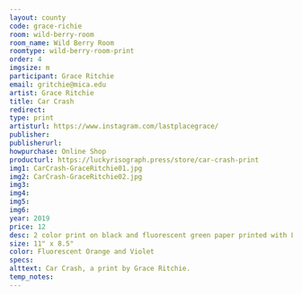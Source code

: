 ```yaml
---
layout: county 
code: grace-richie
room: wild-berry-room
room_name: Wild Berry Room
roomtype: wild-berry-room-print
order: 4
imgsize: m
participant: Grace Ritchie
email: gritchie@mica.edu
artist: Grace Ritchie
title: Car Crash
redirect: 
type: print
artisturl: https://www.instagram.com/lastplacegrace/
publisher: 
publisherurl: 
howpurchase: Online Shop
producturl: https://luckyrisograph.press/store/car-crash-print
img1: CarCrash-GraceRitchie01.jpg
img2: CarCrash-GraceRitchie02.jpg
img3: 
img4: 
img5: 
img6: 
year: 2019
price: 12
desc: 2 color print on black and fluorescent green paper printed with Lucky Risograph fall of 2019
size: 11" x 8.5"
color: Fluorescent Orange and Violet
specs: 
alttext: Car Crash, a print by Grace Ritchie.
temp_notes: 
---
```

